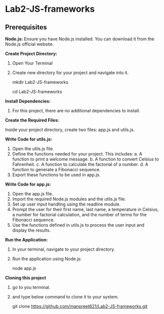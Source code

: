 # Lab2-JS-frameworks

## Prerequisites
**Node.js:**  Ensure you have Node.js installed. You can download it from the Node.js official website.

**Create Project Directory:**
1. Open Your Terminal
2. Create new directory for your project and navigate into it.

    mkdir Lab2-JS-frameworks

    cd Lab2-JS-frameworks


**Install Dependencies:**
1. For this project, there are no additional dependencies to install.

**Create the Required Files:**

Inside your project directory, create two files: app.js and utils.js.

**Write Code for utils.js:**
1. Open the utils.js file.
2. Define the functions needed for your project. This includes:
   a. A function to print a welcome message.
   b. A function to convert Celsius to Fahrenheit.
   c. A function to calculate the factorial of a number.
   d. A function to generate a Fibonacci sequence.
3. Export these functions to be used in app.js.

**Write Code for app.js:**
1. Open the app.js file.
2. Import the required Node.js modules and the utils.js file.
3. Set up user input handling using the readline module.
4. Prompt the user for their first name, last name, a temperature in Celsius, a number for factorial calculation, and the number of terms for the Fibonacci sequence.
5. Use the functions defined in utils.js to process the user input and display the results.

**Run the Application:**
1. In your terminal, navigate to your project directory.
2. Run the application using Node.js:

   node app.js


**Cloning this project**
1. go to you terminal.
2. and type below command to clone it to your system.

   git clone https://github.com/manpreet621/Lab2-JS-frameworks.git
